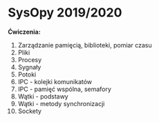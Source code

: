 # SysOpy 2019/2020
**Ćwiczenia:**

1. Zarządzanie pamięcią, biblioteki, pomiar czasu  
2. Pliki  
3. Procesy  
4. Sygnały  
5. Potoki  
6. IPC - kolejki komunikatów  
7. IPC - pamięć wspólna, semafory  
8. Wątki - podstawy  
9. Wątki - metody synchronizacji  
10. Sockety   
